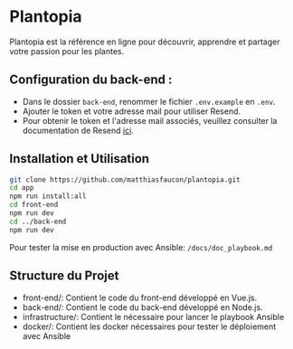 # Plantopia

Plantopia est la référence en ligne pour découvrir, apprendre et partager votre passion pour les plantes.

## Configuration du back-end :
   - Dans le dossier `back-end`, renommer le fichier `.env.example` en `.env`.
   - Ajouter le token et votre adresse mail pour utiliser Resend.
   - Pour obtenir le token et l'adresse mail associés, veuillez consulter la documentation de Resend [ici](https://resend.com/docs/introduction).

## Installation et Utilisation

```bash
git clone https://github.com/matthiasfaucon/plantopia.git
cd app
npm run install:all
cd front-end
npm run dev
cd ../back-end
npm run dev
```

Pour tester la mise en production avec Ansible: `/docs/doc_playbook.md`

## Structure du Projet

- front-end/: Contient le code du front-end développé en Vue.js.
- back-end/: Contient le code du back-end développé en Node.js.
- infrastructure/: Contient le nécessaire pour lancer le playbook Ansible
- docker/: Contient les docker nécessaires pour tester le déploiement avec Ansible